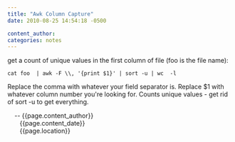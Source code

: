 ```yaml
---
title: "Awk Column Capture"
date: 2010-08-25 14:54:18 -0500

content_author:
categories: notes
---
```


get a count of unique values in the first column of file 
(foo is the file name):

```shell
cat foo  | awk -F \\, '{print $1}' | sort -u | wc  -l
```


Replace the comma with whatever your field separator is.
Replace $1 with whatever column number you're looking for.
Counts unique values - get rid of sort -u to get everything.


<span class="post-meta">
&nbsp;&nbsp;&nbsp;&nbsp;-- {{page.content_author}} <br>
&nbsp;&nbsp;&nbsp;&nbsp;&nbsp;&nbsp;&nbsp;{{page.content_date}} <br>
&nbsp;&nbsp;&nbsp;&nbsp;&nbsp;&nbsp;&nbsp;{{page.location}}
</span>

